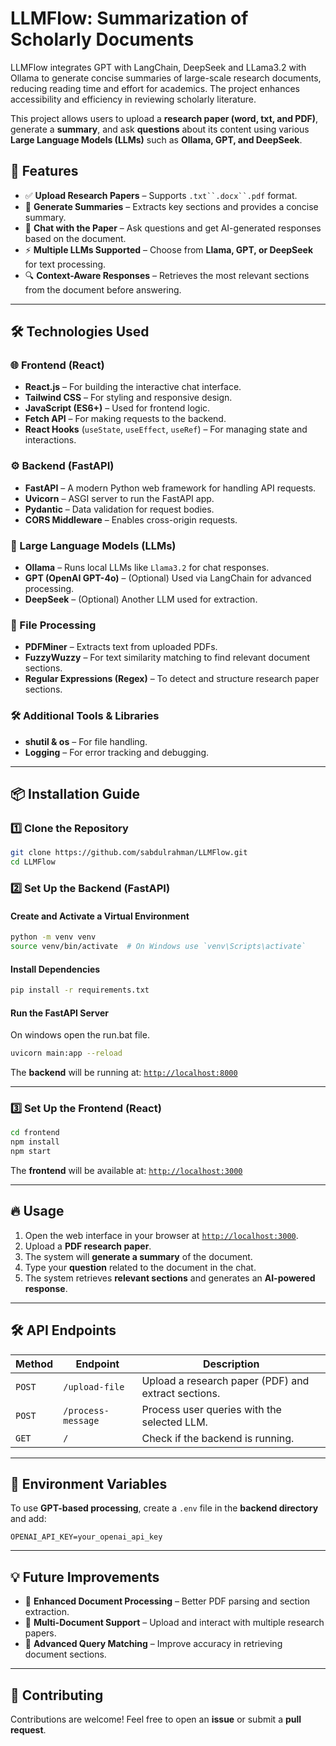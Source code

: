 # LLMFlow: Summarization of Scholarly Documents
LLMFlow integrates GPT with LangChain, DeepSeek and LLama3.2 with Ollama to generate concise summaries of large-scale research documents, reducing reading time and effort for academics. The project enhances accessibility and efficiency in reviewing scholarly literature.

This project allows users to upload a **research paper (word, txt, and PDF)**, generate a **summary**, and ask **questions** about its content using various **Large Language Models (LLMs)** such as **Ollama, GPT, and DeepSeek**. 

## 🚀 Features

- ✅ **Upload Research Papers** – Supports `.txt``.docx``.pdf` format.
- 📝 **Generate Summaries** – Extracts key sections and provides a concise summary.
- 🤖 **Chat with the Paper** – Ask questions and get AI-generated responses based on the document.
- ⚡ **Multiple LLMs Supported** – Choose from **Llama, GPT, or DeepSeek** for text processing.
- 🔍 **Context-Aware Responses** – Retrieves the most relevant sections from the document before answering.

---
## 🛠️ Technologies Used

### **🌐 Frontend (React)**
- **React.js** – For building the interactive chat interface.
- **Tailwind CSS** – For styling and responsive design.
- **JavaScript (ES6+)** – Used for frontend logic.
- **Fetch API** – For making requests to the backend.
- **React Hooks** (`useState`, `useEffect`, `useRef`) – For managing state and interactions.

### **⚙️ Backend (FastAPI)**
- **FastAPI** – A modern Python web framework for handling API requests.
- **Uvicorn** – ASGI server to run the FastAPI app.
- **Pydantic** – Data validation for request bodies.
- **CORS Middleware** – Enables cross-origin requests.

### **🧜 Large Language Models (LLMs)**
- **Ollama** – Runs local LLMs like `Llama3.2` for chat responses.
- **GPT (OpenAI GPT-4o)** – (Optional) Used via LangChain for advanced processing.
- **DeepSeek** – (Optional) Another LLM used for extraction.

### **📂 File Processing**
- **PDFMiner** – Extracts text from uploaded PDFs.
- **FuzzyWuzzy** – For text similarity matching to find relevant document sections.
- **Regular Expressions (Regex)** – To detect and structure research paper sections.

### **🛠️ Additional Tools & Libraries**
- **shutil & os** – For file handling.
- **Logging** – For error tracking and debugging.

---

## 📦 Installation Guide

### 1️⃣ Clone the Repository

```bash
git clone https://github.com/sabdulrahman/LLMFlow.git
cd LLMFlow
```

### 2️⃣ Set Up the Backend (FastAPI)

#### Create and Activate a Virtual Environment

```bash
python -m venv venv
source venv/bin/activate  # On Windows use `venv\Scripts\activate`
```

#### Install Dependencies

```bash
pip install -r requirements.txt
```

#### Run the FastAPI Server

On windows open the run.bat file.

```bash
uvicorn main:app --reload
```

The **backend** will be running at: [`http://localhost:8000`](http://localhost:8000)

---

### 3️⃣ Set Up the Frontend (React)

```bash
cd frontend
npm install
npm start
```

The **frontend** will be available at: [`http://localhost:3000`](http://localhost:3000)

---

## 🔥 Usage

1. Open the web interface in your browser at [`http://localhost:3000`](http://localhost:3000).
2. Upload a **PDF research paper**.
3. The system will **generate a summary** of the document.
4. Type your **question** related to the document in the chat.
5. The system retrieves **relevant sections** and generates an **AI-powered response**.

---

## 🛠 API Endpoints

| Method | Endpoint           | Description |
|--------|-------------------|-------------|
| `POST` | `/upload-file`     | Upload a research paper (PDF) and extract sections. |
| `POST` | `/process-message` | Process user queries with the selected LLM. |
| `GET`  | `/`               | Check if the backend is running. |

---
## 📌 Environment Variables
To use **GPT-based processing**, create a `.env` file in the **backend directory** and add:
```
OPENAI_API_KEY=your_openai_api_key
```
---
## 💡 Future Improvements
- 🔹 **Enhanced Document Processing** – Better PDF parsing and section extraction.
- 🔹 **Multi-Document Support** – Upload and interact with multiple research papers.
- 🔹 **Advanced Query Matching** – Improve accuracy in retrieving document sections.
---
## 🤝 Contributing
Contributions are welcome! Feel free to open an **issue** or submit a **pull request**.
